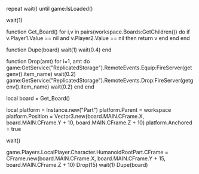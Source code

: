 repeat wait()
until game:IsLoaded()

wait(1)

function Get_Board()
    for i,v in pairs(workspace.Boards:GetChildren()) do
        if v.Player1.Value == nil and v.Player2.Value == nil then
            return v
        end
    end
end

function Dupe(board)
    wait(1)
    wait(0.4)
end

function Drop(amt)
    for i=1, amt do
        game:GetService("ReplicatedStorage").RemoteEvents.Equip:FireServer(getgenv().item_name)
        wait(0.2)
        game:GetService("ReplicatedStorage").RemoteEvents.Drop:FireServer(getgenv().item_name)
        wait(0.2)
    end
end

local board = Get_Board()

local platform = Instance.new("Part")
platform.Parent = workspace
platform.Position = Vector3.new(board.MAIN.CFrame.X, board.MAIN.CFrame.Y + 10, board.MAIN.CFrame.Z + 10)
platform.Anchored = true

wait()

game.Players.LocalPlayer.Character.HumanoidRootPart.CFrame = CFrame.new(board.MAIN.CFrame.X, board.MAIN.CFrame.Y + 15, board.MAIN.CFrame.Z + 10)
Drop(15)
wait(1)
Dupe(board)

